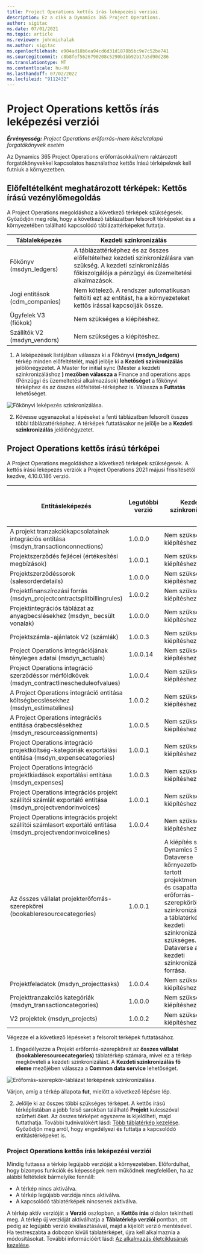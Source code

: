 ```yaml
---
title: Project Operations kettős írás leképezési verziói
description: Ez a cikk a Dynamics 365 Project Operations.
author: sigitac
ms.date: 07/01/2021
ms.topic: article
ms.reviewer: johnmichalak
ms.author: sigitac
ms.openlocfilehash: e904ad18b6ea94cd6d31d1878b5bc9e7c52be741
ms.sourcegitcommit: c8b8fef5626790208c5290b1bb92b17a5d90d286
ms.translationtype: MT
ms.contentlocale: hu-HU
ms.lasthandoff: 07/02/2022
ms.locfileid: "9112432"
---
```

# <a name="project-operations-dual-write-map-versions"></a>Project Operations kettős írás leképezési verziói

_**Érvényesség:** Project Operations erőforrás-/nem készletalapú forgatókönyvek esetén_

Az Dynamics 365 Project Operations erőforrásokkal/nem raktározott forgatókönyvekkel kapcsolatos használathoz kettős írású térképeknek kell futniuk a környezetben. 

## <a name="prerequisite-maps-dual-write-orchestration-solution"></a>Előfeltételként meghatározott térképek: Kettős írású vezénylőmegoldás

A Project Operations megoldáshoz a következő térképek szükségesek. Győződjön meg róla, hogy a következő táblázatban felsorolt térképeket és a környezetében található kapcsolódó táblázattérképeket futtatja.

| Táblaleképezés | Kezdeti szinkronizálás |
| --- | --- |
| Főkönyv (msdyn_ledgers) | A táblázattérképhez és az összes előfeltételhez kezdeti szinkronizálásra van szükség. A kezdeti szinkronizálás főkiszolgálója a pénzügyi és üzemeltetési alkalmazások. |
| Jogi entitások (cdm_companies) | Nem kötelező. A rendszer automatikusan feltölti ezt az entitást, ha a környezeteket kettős írással kapcsolják össze. |
| Ügyfelek V3 (fiókok) | Nem szükséges a kiépítéshez. |
| Szállítók V2 (msdyn_vendors) | Nem szükséges a kiépítéshez. |

1. A leképezések listájában válassza ki a Főkönyvi **(msdyn\_ledgers)** térkép minden előfeltételét, majd jelölje ki a **Kezdeti szinkronizálás** jelölőnégyzetet. A Master for initial sync (Mester a kezdeti szinkronizáláshoz **) mezőben válassza a** Finance and operations apps (Pénzügyi és üzemeltetési alkalmazások) **lehetőséget** a főkönyvi térképhez és az összes előfeltétel-térképhez is. Válassza a **Futtatás** lehetőséget.

![Főkönyvi leképezés szinkronizálása.](media/DW6.png)

2. Kövesse ugyanazokat a lépéseket a fenti táblázatban felsorolt összes többi táblázattérképhez. A térképek futtatásakor ne jelölje be a **Kezdeti szinkronizálás** jelölőnégyzetet.

## <a name="project-operations-dual-write-maps"></a>Project Operations kettős írású térképei

A Project Operations megoldáshoz a következő térképek szükségesek. A kettős írású leképezés verziók a Project Operations 2021 májusi frissítésétől kezdve, 4.10.0.186 verzió.

| Entitásleképezés | Legutóbbi verzió | Kezdeti szinkronizálás | Szükséges Dynamics 365 Finance verzió |
| --- | --- | --- | --- |
| A projekt tranzakciókapcsolatainak integrációs entitása (msdyn\_transactionconnections) | 1.0.0.0 | Nem szükséges a kiépítéshez. ||
| Projektszerződés fejlécei (értékesítési megbízások) | 1.0.0.1 | Nem szükséges a kiépítéshez. ||
| Projektszerződéssorok (salesorderdetails) | 1.0.0.0 | Nem szükséges a kiépítéshez. ||
| Projektfinanszírozási forrás (msdyn_projectcontractsplitbillingrules) | 1.0.0.2 | Nem szükséges a kiépítéshez. ||
| Projektintegrációs táblázat az anyagbecslésekhez (msdyn\_ becsült vonalak) | 1.0.0.0 | Nem szükséges a kiépítéshez. ||
| Projektszámla-ajánlatok V2 (számlák) | 1.0.0.3 | Nem szükséges a kiépítéshez. ||
| Project Operations integrációjának tényleges adatai (msdyn_actuals) | 1.0.0.14 | Nem szükséges a kiépítéshez. ||
| Project Operations integráció szerződéssor mérföldkövek (msdyn_contractlinescheduleofvalues) | 1.0.0.4 | Nem szükséges a kiépítéshez. ||
| A Project Operations integráció entitása költségbecslésekhez (msdyn_estimatelines) | 1.0.0.2 | Nem szükséges a kiépítéshez. ||
| A Project Operations integrációs entitása órabecslésekhez (msdyn_resourceassignments) | 1.0.0.5 | Nem szükséges a kiépítéshez. ||
| Project Operations integráció projektköltség-kategóriák exportálási entitása (msdyn_expensecategories) | 1.0.0.1 | Nem szükséges a kiépítéshez. ||
| Project Operations integráció projektkiadások exportálási entitása (msdyn_expenses) | 1.0.0.3 | Nem szükséges a kiépítéshez. ||
| Project Operations integrációs projekt szállítói számlát exportáló entitása (msdyn_projectvendorinvoices) | 1.0.0.1 | Nem szükséges a kiépítéshez. |10.0.26 vagy újabb|
| Project Operations integrációs projekt szállítói számlasort exportáló entitása (msdyn_projectvendorinvoicelines) | 1.0.0.4 | Nem szükséges a kiépítéshez. | 10.0.26 vagy újabb |
| Az összes vállalat projekterőforrás-szerepkörei (bookableresourcecategories) | 1.0.0.1 | A kiépítés során a Dynamics 365 Dataverse környezetben tartott projektmenedzseri és csapattagi erőforrás-szerepkörök szinkronizálásához a táblatérkép kezdeti szinkronizálása szükséges. Dataverse a kezdeti szinkronizálás fő forrása. ||
| Projektfeladatok (msdyn_projecttasks) | 1.0.0.4 | Nem szükséges a kiépítéshez. ||
| Projekttranzakciós kategóriák (msdyn_transactioncategories) | 1.0.0.0 | Nem szükséges a kiépítéshez. ||
| V2 projektek (msdyn_projects) | 1.0.0.2 | Nem szükséges a kiépítéshez. ||

Végezze el a következő lépéseket a felsorolt térképek futtatásához.

1. Engedélyezze a Projekt erőforrás-szerepköreit az **összes vállalat (bookableresourcecategories)** táblatérkép számára, mivel ez a térkép megköveteli a kezdeti szinkronizálást. A **Kezdeti szinkronizálás fő eleme** mezőjében válassza a **Common data service** lehetőséget. 

 ![Erőforrás-szerepkör-táblázat térképének szinkronizálása.](media/6ResourceInitialSync.jpg)

 Várjon, amíg a térkép állapota **fut**, mielőtt a következő lépésre lép.

2. Jelölje ki az összes többi szükséges térképet. A kettős írású térképlistában a jobb felső sarokban található **Projekt** kulcsszóval szűrheti őket. Az összes térképet egyszerre is kijelölheti, majd futtathatja. További tudnivalókért lásd: [Több táblatérkép kezelése](/dynamics365/fin-ops-core/dev-itpro/data-entities/dual-write/multiple-entity-maps). Győződjön meg arról, hogy engedélyezi és futtatja a kapcsolódó entitástérképeket is.

### <a name="project-operations-dual-write-map-versions"></a>Project Operations kettős írás leképezési verziói

Mindig futtassa a térkép legújabb verzióját a környezetében. Előfordulhat, hogy bizonyos funkciók és képességek nem működnek megfelelően, ha az alábbi feltételek bármelyike fennáll:

- A térkép nincs aktiválva.
- A térkép legújabb verziója nincs aktiválva. 
- A kapcsolódó táblatérképek nincsenek aktiválva.

A térkép aktív verzióját a **Verzió** oszlopban, a **Kettős írás** oldalon tekintheti meg. A térkép új verzióját aktiválhatja a **Táblatérkép verziói** pontban, ott pedig az legújabb verzió kiválasztásával, majd a kijelölt verzió mentésével. Ha testreszabta a dobozon kívüli táblatérképet, újra kell alkalmaznia a módosításokat. További információért lásd: [Az alkalmazás életciklusának kezelése](/dynamics365/fin-ops-core/dev-itpro/data-entities/dual-write/app-lifecycle-management).
